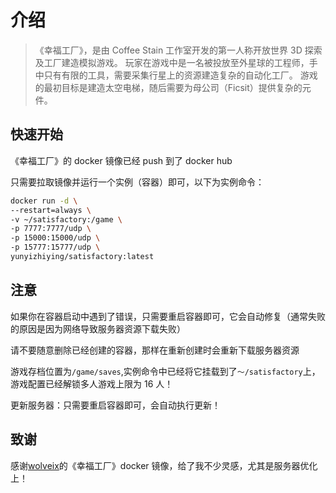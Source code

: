 # 介绍

> 《幸福工厂》，是由 Coffee Stain 工作室开发的第一人称开放世界 3D 探索及工厂建造模拟游戏。
> 玩家在游戏中是一名被投放至外星球的工程师，手中只有有限的工具，需要采集行星上的资源建造复杂的自动化工厂。
> 游戏的最初目标是建造太空电梯，随后需要为母公司（Ficsit）提供复杂的元件。

## 快速开始

《幸福工厂》的 docker 镜像已经 push 到了 docker hub

只需要拉取镜像并运行一个实例（容器）即可，以下为实例命令：

```sh
docker run -d \
--restart=always \
-v ~/satisfactory:/game \
-p 7777:7777/udp \
-p 15000:15000/udp \
-p 15777:15777/udp \
yunyizhiying/satisfactory:latest
```

## 注意

如果你在容器启动中遇到了错误，只需要重启容器即可，它会自动修复（通常失败的原因是因为网络导致服务器资源下载失败）

请不要随意删除已经创建的容器，那样在重新创建时会重新下载服务器资源

游戏存档位置为`/game/saves`,实例命令中已经将它挂载到了`～/satisfactory`上，游戏配置已经解锁多人游戏上限为 16 人！

更新服务器：只需要重启容器即可，会自动执行更新！

## 致谢

感谢[wolveix](https://github.com/wolveix)的《幸福工厂》docker 镜像，给了我不少灵感，尤其是服务器优化上！
